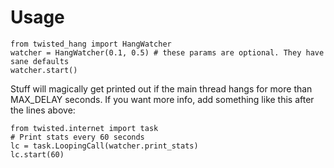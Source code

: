 # Usage
    from twisted_hang import HangWatcher
    watcher = HangWatcher(0.1, 0.5) # these params are optional. They have sane defaults
    watcher.start()

Stuff will magically get printed out if the main thread hangs for more than MAX_DELAY seconds. If you want more info, add something like this after the lines above:

    from twisted.internet import task
    # Print stats every 60 seconds
    lc = task.LoopingCall(watcher.print_stats)
    lc.start(60)
